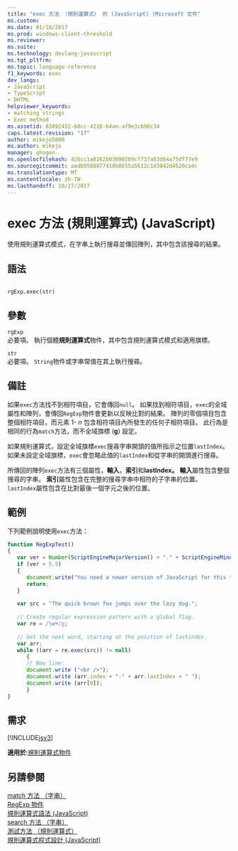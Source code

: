 ```yaml
---
title: "exec 方法 （規則運算式） 的 (JavaScript) |Microsoft 文件"
ms.custom: 
ms.date: 01/18/2017
ms.prod: windows-client-threshold
ms.reviewer: 
ms.suite: 
ms.technology: devlang-javascript
ms.tgt_pltfrm: 
ms.topic: language-reference
f1_keywords: exec
dev_langs:
- JavaScript
- TypeScript
- DHTML
helpviewer_keywords:
- matching strings
- Exec method
ms.assetid: 83092452-60cc-4218-b4ae-af9e3cb96c34
caps.latest.revision: "17"
author: mikejo5000
ms.author: mikejo
manager: ghogen
ms.openlocfilehash: 426cc1a8162b03090289cf737a03d64a75df77e9
ms.sourcegitcommit: aadb9588877418b8b55a5612c1d3842d4520ca4c
ms.translationtype: MT
ms.contentlocale: zh-TW
ms.lasthandoff: 10/27/2017
---
```

# <a name="exec-method-regular-expression-javascript"></a>exec 方法 (規則運算式) (JavaScript)
使用規則運算式模式，在字串上執行搜尋並傳回陣列，其中包含該搜尋的結果。  
  
## <a name="syntax"></a>語法  
  
```  
  
rgExp.exec(str)   
```  
  
## <a name="parameters"></a>參數  
 `rgExp`  
 必要項。 執行個體**規則運算式**物件，其中包含規則運算式模式和適用旗標。  
  
 `str`  
 必要項。 `String`物件或字串常值在其上執行搜尋。  
  
## <a name="remarks"></a>備註  
 如果`exec`方法找不到相符項目，它會傳回`null`。 如果找到相符項目，`exec`的全域屬性和陣列，會傳回`RegExp`物件會更新以反映比對的結果。 陣列的零個項目包含整個相符項目，而元素 1-  *n* 包含相符項目內所發生的任何子相符項目。 此行為是相同的行為`match`方法，而不全域旗標 (**g**) 設定。  
  
 如果規則運算式，設定全域旗標`exec`搜尋字串開頭的值所指示之位置`lastIndex`。 如果未設定全域旗標，`exec`會忽略此值的`lastIndex`和從字串的開頭進行搜尋。  
  
 所傳回的陣列`exec`方法有三個屬性，**輸入**，**索引**和**lastIndex。** **輸入**屬性包含整個搜尋的字串。 **索引**屬性包含在完整的搜尋字串中相符的子字串的位置。 `lastIndex`屬性包含在比對最後一個字元之後的位置。  
  
## <a name="example"></a>範例  
 下列範例說明使用`exec`方法：  
  
```JavaScript  
function RegExpTest()  
{  
   var ver = Number(ScriptEngineMajorVersion() + "." + ScriptEngineMinorVersion())  
   if (ver < 5.5)  
   {  
      document.write("You need a newer version of JavaScript for this to work");  
      return;  
   }  
  
   var src = "The quick brown fox jumps over the lazy dog.";  
  
   // Create regular expression pattern with a global flag.  
   var re = /\w+/g;  
  
   // Get the next word, starting at the position of lastindex.  
   var arr;  
   while ((arr = re.exec(src)) != null)  
      {  
      // New line:  
      document.write ("<br />");    
      document.write (arr.index + "-" + arr.lastIndex + " ");  
      document.write (arr[0]);  
      }  
}  
```  
  
## <a name="requirements"></a>需求  
 [!INCLUDE[jsv3](../../javascript/reference/includes/jsv3-md.md)]  
  
 **適用於**:[規則運算式物件](../../javascript/reference/regular-expression-object-javascript.md)  
  
## <a name="see-also"></a>另請參閱  
 [match 方法 （字串）](../../javascript/reference/match-method-string-javascript.md)   
 [RegExp 物件](../../javascript/reference/regexp-object-javascript.md)   
 [規則運算式語法 (JavaScript)](http://msdn.microsoft.com/en-us/ab0766e1-7037-45ed-aa23-706f58358c0e)   
 [search 方法 （字串）](../../javascript/reference/search-method-string-javascript.md)   
 [測試方法 （規則運算式）](../../javascript/reference/test-method-regular-expression-javascript.md)   
 [規則運算式程式設計 (JavaScript)](http://msdn.microsoft.com/en-us/3b62e27c-4f07-4726-a95b-6e841807bfaf)